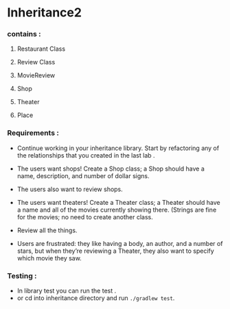# Inheritance2



### contains :

1. Restaurant Class

2. Review Class

3. MovieReview

4. Shop

5. Theater

6. Place

### Requirements :

* Continue working in your inheritance library. Start by refactoring any of the relationships that you created in the last lab . 

* The users want shops! Create a Shop class; a Shop should have a name, description, and number of dollar signs.

* The users also want to review shops.

* The users want theaters! Create a Theater class; a Theater should have a name and all of the movies currently showing there. (Strings are fine for the movies; no need to create another class.

* Review all the things.

* Users are frustrated: they like having a body, an author, and a number of stars, but when they’re reviewing a Theater, they also want to specify which movie they saw.

### Testing :
* In library test you can run the test .
*  or cd into inheritance directory and run `./gradlew test`.